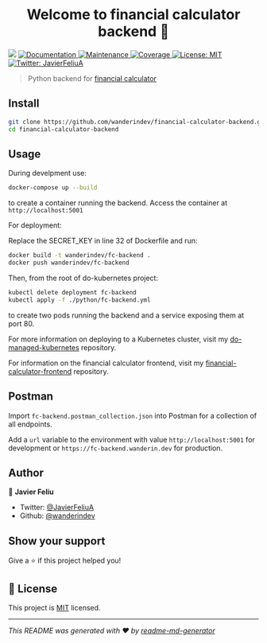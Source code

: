 <h1 align="center">Welcome to financial calculator backend 👋</h1>
<p>
  <img src="https://img.shields.io/badge/version-1.0.0-blue.svg?cacheSeconds=2592000" />
  <a href="https://github.com/wanderindev/financial-calculator-backend/blob/master/README.md">
    <img alt="Documentation" src="https://img.shields.io/badge/documentation-yes-brightgreen.svg" target="_blank" />
  </a>
  <a href="https://github.com/wanderindev/financial-calculator-backend/graphs/commit-activity">
    <img alt="Maintenance" src="https://img.shields.io/badge/Maintained%3F-yes-brightgreen.svg" target="_blank" />
  </a>
  <a href="https://htmlpreview.github.io/?https://github.com/wanderindev/financial-calculator-backend/blob/master/htmlcov/index.html">
    <img alt="Coverage" src="https://img.shields.io/badge/coverage-98%25-green.svg" target="_blank" />
  </a>  
  <a href="https://github.com/wanderindev/financial-calculator-backend/blob/master/LICENSE.md">
    <img alt="License: MIT" src="https://img.shields.io/badge/License-MIT-yellow.svg" target="_blank" />
  </a>
  <a href="https://twitter.com/JavierFeliuA">
    <img alt="Twitter: JavierFeliuA" src="https://img.shields.io/twitter/follow/JavierFeliuA.svg?style=social" target="_blank" />
  </a>
</p>

> Python backend for [financial calculator](https://calcfina.com)


## Install

```sh
git clone https://github.com/wanderindev/financial-calculator-backend.git
cd financial-calculator-backend
```

## Usage
During develpment use:
```sh
docker-compose up --build
```
to create a container running the backend.  Access the container at `http://localhost:5001`

For deployment:

Replace the SECRET_KEY in line 32 of Dockerfile and run:
```sh
docker build -t wanderindev/fc-backend .
docker push wanderindev/fc-backend
```
Then, from the root of do-kubernetes project:
```sh
kubectl delete deployment fc-backend
kubectl apply -f ./python/fc-backend.yml
```
to create two pods running the backend and a service exposing them at port 80.

For more information on deploying to a Kubernetes cluster, visit 
my [do-managed-kubernetes](https://github.com/wanderindev/do-managed-kubernetes) repository.

For information on the financial calculator frontend, visit 
my [financial-calculator-frontend](https://github.com/wanderindev/financial-calculator-frontend) repository.

## Postman
Import `fc-backend.postman_collection.json` into Postman for a collection of all endpoints.

Add a `url` variable to the environment with value `http://localhost:5001` for development or
`https://fc-backend.wanderin.dev` for production.

## Author

👤 **Javier Feliu**

* Twitter: [@JavierFeliuA](https://twitter.com/JavierFeliuA)
* Github: [@wanderindev](https://github.com/wanderindev)

## Show your support

Give a ⭐️ if this project helped you!

## 📝 License

This project is [MIT](https://github.com/wanderindev/financial-calculator-backend/blob/master/LICENSE.md) licensed.

***
_This README was generated with ❤️ by [readme-md-generator](https://github.com/kefranabg/readme-md-generator)_
